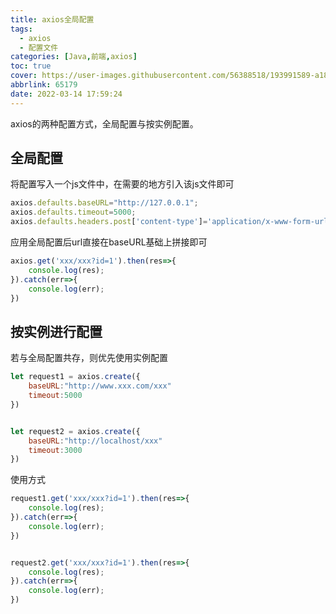 ```yaml
---
title: axios全局配置
tags:
  - axios
  - 配置文件
categories: [Java,前端,axios]
toc: true
cover: https://user-images.githubusercontent.com/56388518/193991589-a181c95d-a206-4c02-b353-ab14c5f1846b.png
abbrlink: 65179
date: 2022-03-14 17:59:24
---
```


axios的两种配置方式，全局配置与按实例配置。

<!--more-->

## 全局配置

将配置写入一个js文件中，在需要的地方引入该js文件即可

```js
axios.defaults.baseURL="http://127.0.0.1";
axios.defaults.timeout=5000;
axios.defaults.headers.post['content-type']='application/x-www-form-urlencoded';
```

应用全局配置后url直接在baseURL基础上拼接即可

```js
axios.get('xxx/xxx?id=1').then(res=>{
    console.log(res);
}).catch(err=>{
    console.log(err);
})
```

## 按实例进行配置

若与全局配置共存，则优先使用实例配置

```js
let request1 = axios.create({
    baseURL:"http://www.xxx.com/xxx"
    timeout:5000
})


let request2 = axios.create({
    baseURL:"http://localhost/xxx"
    timeout:3000
})
```

使用方式

```js
request1.get('xxx/xxx?id=1').then(res=>{
    console.log(res);
}).catch(err=>{
    console.log(err);
})


request2.get('xxx/xxx?id=1').then(res=>{
    console.log(res);
}).catch(err=>{
    console.log(err);
})
```
